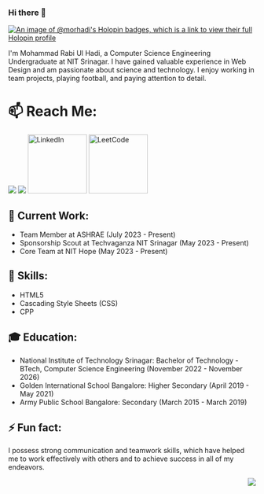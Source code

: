 ### Hi there 👋
[![An image of @morhadi's Holopin badges, which is a link to view their full Holopin profile](https://holopin.me/morhadi)](https://holopin.io/@morhadi)

I'm Mohammad Rabi Ul Hadi, a Computer Science Engineering Undergraduate at NIT Srinagar. I have gained valuable experience in Web Design and am passionate about science and technology. I enjoy working in team projects, playing football, and paying attention to detail.

# 📫 Reach Me:

<a href="https://github.com/morhadi/"><img src="https://user-images.githubusercontent.com/20038775/125981966-21ea6863-44b2-4728-ad55-f948dd30c2bd.png"></a>
<a href="mailto:muhd.hadi.ezio@gmail.com"><img src="https://user-images.githubusercontent.com/20038775/125980705-ee8dadae-4a70-4dd5-8518-10f2d9f72ef7.png"></a>
<a href="https://www.linkedin.com/in/mohammad-rabi-ul-hadi" target="_blank"><img src="https://cdn2.iconfinder.com/data/icons/social-media-2199/64/social_media_isometric_14-linkedin-512.png" height="120px" width="120px" alt="LinkedIn"></a>
<a href="https://leetcode.com/morhadi/" target="_blank"><img src="https://upload.wikimedia.org/wikipedia/commons/1/19/LeetCode_logo_black.png" height="120px" width="120px" alt="LeetCode"></a>


## 🔭 Current Work:
- Team Member at ASHRAE (July 2023 - Present)
- Sponsorship Scout at Techvaganza NIT Srinagar (May 2023 - Present)
- Core Team at NIT Hope (May 2023 - Present)

## 🌱 Skills:
- HTML5
- Cascading Style Sheets (CSS)
- CPP

## 🎓 Education:
- National Institute of Technology Srinagar: Bachelor of Technology - BTech, Computer Science Engineering (November 2022 - November 2026)
- Golden International School Bangalore: Higher Secondary (April 2019 - May 2021)
- Army Public School Bangalore: Secondary (March 2015 - March 2019)

## ⚡ Fun fact:
I possess strong communication and teamwork skills, which have helped me to work effectively with others and to achieve success in all of my endeavors.

<img src="https://user-images.githubusercontent.com/20038775/125986173-3ac9fc5e-a8d2-4fc6-b526-bb6093f8adeb.gif" align="right">
